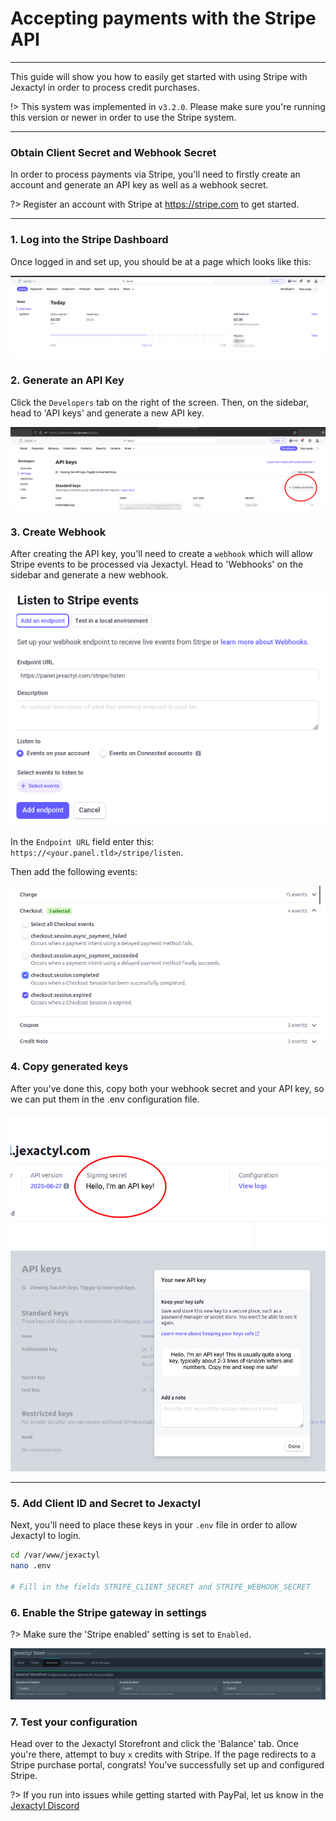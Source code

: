 # Accepting payments with the Stripe API

***

This guide will show you how to easily get started with using Stripe with Jexactyl
in order to process credit purchases.

!> This system was implemented in `v3.2.0`. Please make sure you're running this version
or newer in order to use the Stripe system.

***

### Obtain Client Secret and Webhook Secret

In order to process payments via Stripe, you&apos;ll need to firstly
create an account and generate an API key as well as a webhook secret.

?> Register an account with Stripe at https://stripe.com to get started.

***

### 1. Log into the Stripe Dashboard

Once logged in and set up, you should be at a page which looks like this:

![image](../../public/images/stripe-dashboard.jpg)

### 2. Generate an API Key

Click the `Developers` tab on the right of the screen. Then, on the sidebar,
head to 'API keys' and generate a new API key.

![image](../../public/images/stripe-apikey.jpg)

### 3. Create Webhook

After creating the API key, you&apos;ll need to create a `webhook` which will
allow Stripe events to be processed via Jexactyl. Head to 'Webhooks' on the sidebar
and generate a new webhook.

![image](../../public/images/stripe-webhook.png)

In the `Endpoint URL` field enter this: `https://<your.panel.tld>/stripe/listen`. 

Then add the following events:

![image](../../public/images/stripe-perms.jpg)

### 4. Copy generated keys 

After you've done this, copy both your webhook secret and your API key,
so we can put them in the .env configuration file.

![image](../../public/images/stripe-webhook-secret.jpg)
![image](../../public/images/stripe-api-secret.jpg)

***

### 5. Add Client ID and Secret to Jexactyl
Next, you'll need to place these keys in your `.env` file in order to allow Jexactyl to login.

```bash
cd /var/www/jexactyl
nano .env

# Fill in the fields STRIPE_CLIENT_SECRET and STRIPE_WEBHOOK_SECRET
```

### 6. Enable the Stripe gateway in settings

?> Make sure the 'Stripe enabled' setting is set to `Enabled`.

![image](../../public/images/store_admin.png)

### 7. Test your configuration

Head over to the Jexactyl Storefront and click the 'Balance' tab. Once you're there, attempt to buy `x` credits with Stripe.
If the page redirects to a Stripe purchase portal, congrats! You've successfully set up and configured Stripe.

?> If you run into issues while getting started with PayPal, let us know in the [Jexactyl Discord](https://discord.com/invite/qttGR4Z5Pk)
